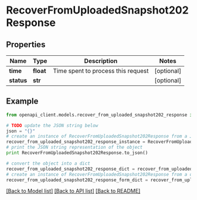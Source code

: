 # RecoverFromUploadedSnapshot202Response


## Properties
Name | Type | Description | Notes
------------ | ------------- | ------------- | -------------
**time** | **float** | Time spent to process this request | [optional] 
**status** | **str** |  | [optional] 

## Example

```python
from openapi_client.models.recover_from_uploaded_snapshot202_response import RecoverFromUploadedSnapshot202Response

# TODO update the JSON string below
json = "{}"
# create an instance of RecoverFromUploadedSnapshot202Response from a JSON string
recover_from_uploaded_snapshot202_response_instance = RecoverFromUploadedSnapshot202Response.from_json(json)
# print the JSON string representation of the object
print RecoverFromUploadedSnapshot202Response.to_json()

# convert the object into a dict
recover_from_uploaded_snapshot202_response_dict = recover_from_uploaded_snapshot202_response_instance.to_dict()
# create an instance of RecoverFromUploadedSnapshot202Response from a dict
recover_from_uploaded_snapshot202_response_form_dict = recover_from_uploaded_snapshot202_response.from_dict(recover_from_uploaded_snapshot202_response_dict)
```
[[Back to Model list]](../README.md#documentation-for-models) [[Back to API list]](../README.md#documentation-for-api-endpoints) [[Back to README]](../README.md)


